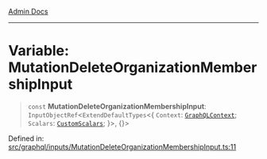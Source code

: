 [Admin Docs](/)

***

# Variable: MutationDeleteOrganizationMembershipInput

> `const` **MutationDeleteOrganizationMembershipInput**: `InputObjectRef`\<`ExtendDefaultTypes`\<\{ `Context`: [`GraphQLContext`](../../../context/type-aliases/GraphQLContext.md); `Scalars`: [`CustomScalars`](../../../scalars/type-aliases/CustomScalars.md); \}\>, \{\}\>

Defined in: [src/graphql/inputs/MutationDeleteOrganizationMembershipInput.ts:11](https://github.com/NishantSinghhhhh/talawa-api/blob/2aae942e3c09271511f0b08b62076f26547cb511/src/graphql/inputs/MutationDeleteOrganizationMembershipInput.ts#L11)
